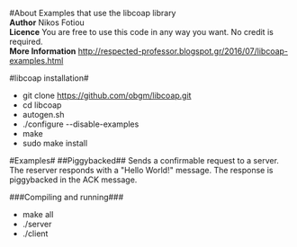 #About
Examples that use the libcoap library <br/>
**Author** Nikos Fotiou <br/>
**Licence** You are free to use this code in any way you want. No credit is required. <br/>
**More Information** http://respected-professor.blogspot.gr/2016/07/libcoap-examples.html


#libcoap installation#
* git clone https://github.com/obgm/libcoap.git
* cd libcoap
* autogen.sh
* ./configure --disable-examples
* make
* sudo make install

#Examples#
##Piggybacked##
Sends a confirmable request to a server. The reserver responds with a "Hello
World!" message. The response is piggybacked in the ACK message.

###Compiling and running###
* make all
* ./server
* ./client
